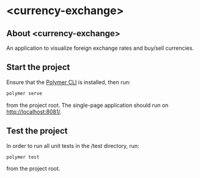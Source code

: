 # \<currency-exchange\>

## About \<currency-exchange\>

An application to visualize foreign exchange rates and buy/sell currencies.

## Start the project

Ensure that the [Polymer CLI](https://www.npmjs.com/package/polymer-cli) is installed, then run:

```bash
polymer serve
```

from the project root. The single-page application should run on <http://localhost:8081/>.

## Test the project

In order to run all unit tests in the /test directory, run:

```bash
polymer test
```

from the project root.